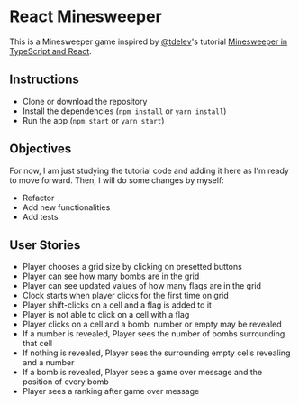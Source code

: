 # React Minesweeper

This is a Minesweeper game inspired by [@tdelev](https://github.com/tdelev)'s tutorial [Minesweeper in TypeScript and React](https://medium.com/@tdelev/minesweeper-in-typescript-and-react-f5f8a5d57383).

## Instructions

  - Clone or download the repository
  - Install the dependencies (`npm install` or `yarn install`)
  - Run the app (`npm start` or `yarn start`)

## Objectives

For now, I am just studying the tutorial code and adding it here as I'm ready to move forward.
Then, I will do some changes by myself:
  - Refactor
  - Add new functionalities
  - Add tests

## User Stories

  - Player chooses a grid size by clicking on presetted buttons
  - Player can see how many bombs are in the grid
  - Player can see updated values of how many flags are in the grid
  - Clock starts when player clicks for the first time on grid
  - Player shift-clicks on a cell and a flag is added to it
  - Player is not able to click on a cell with a flag
  - Player clicks on a cell and a bomb, number or empty may be revealed
  - If a number is revealed, Player sees the number of bombs surrounding that cell
  - If nothing is revealed, Player sees the surrounding empty cells revealing and a number
  - If a bomb is revealed, Player sees a game over message and the position of every bomb
  - Player sees a ranking after game over message

